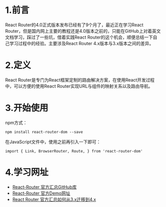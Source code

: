 1.前言
=====


React Router的4.0正式版本发布已经有了9个月了，最近正在学习React Router，但是国内网上主要的教程还是4.0版本之前的，只能在GitHub上对着英文文档学习，踩过了一些坑，借着实践React Router的这个机会，顺便总结一下自己学习过程中的经验。主要涉及React Router 4.x版本与3.x版本之间的差异。

2.定义
=====


React Router是专门为React框架定制的路由解决方案，在使用React开发过程中，可以方便的使用React Router实现URL与组件的映射关系以及路由导航。

3.开始使用
=====


npm方式：

`npm install react-router-dom --save`

在JavaScript文件中，使用之前再引入一下即可：
 
`import { Link, BrowserRouter, Route, } from 'react-router-dom'`

4.学习网址
=====



* [React-Router 官方汇总GitHub库](https://github.com/ReactTraining/react-router)
* [React-Router 官方Demo网址](https://reacttraining.com/react-router/web/guides/philosophy)
* [React Router 官方汇总如何从3.x迁移到4.x](https://github.com/ReactTraining/react-router/blob/master/packages/react-router/docs/guides/migrating.md)
